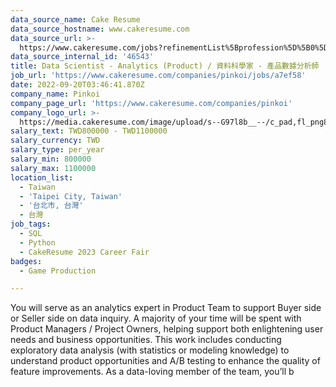 ```yaml
---
data_source_name: Cake Resume
data_source_hostname: www.cakeresume.com
data_source_url: >-
  https://www.cakeresume.com/jobs?refinementList%5Bprofession%5D%5B0%5D=game-production&range%5Bsalary_range%5D%5Bmin%5D=100000
data_source_internal_id: '46543'
title: Data Scientist - Analytics (Product) / 資料科學家 - 產品數據分析師
job_url: 'https://www.cakeresume.com/companies/pinkoi/jobs/a7ef58'
date: 2022-09-20T03:46:41.870Z
company_name: Pinkoi
company_page_url: 'https://www.cakeresume.com/companies/pinkoi'
company_logo_url: >-
  https://media.cakeresume.com/image/upload/s--G97l8b__--/c_pad,fl_png8,h_200,w_200/v1611730048/lgsmicrahgjmtt8rntq2.png
salary_text: TWD800000 - TWD1100000
salary_currency: TWD
salary_type: per_year
salary_min: 800000
salary_max: 1100000
location_list:
  - Taiwan
  - 'Taipei City, Taiwan'
  - '台北市, 台灣'
  - 台灣
job_tags:
  - SQL
  - Python
  - CakeResume 2023 Career Fair
badges:
  - Game Production

---
```


You will serve as an analytics expert in Product Team to support Buyer side or Seller side on data inquiry. A majority of your time will be spent with Product Managers / Project Owners, helping support both enlightening user needs and business opportunities. This work includes conducting exploratory data analysis (with statistics or modeling knowledge) to understand product opportunities and A/B testing to enhance the quality of feature improvements. As a data-loving member of the team, you’ll b